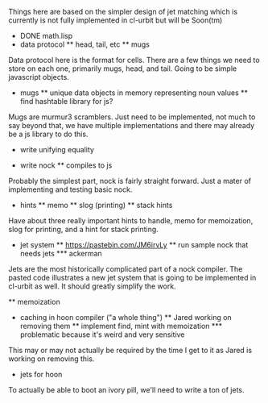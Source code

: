 Things here are based on the simpler design of jet matching which is currently is not fully implemented in cl-urbit but will be Soon(tm)

* DONE math.lisp
* data protocol
** head, tail, etc
** mugs

Data protocol here is the format for cells. There are a few things we need to store on each one, primarily mugs, head, and tail. Going to be simple javascript objects.

* mugs
** unique data objects in memory representing noun values
** find hashtable library for js?


Mugs are murmur3 scramblers. Just need to be implemented, not much to say beyond that, we have multiple implementations and there may already be a js library to do this.

* write unifying equality

* write nock
** compiles to js

Probably the simplest part, nock is fairly straight forward. Just a mater of implementing and testing basic nock.

* hints
** memo
** slog (printing)
** stack hints

Have about three really important hints to handle, memo for memoization, slog for printing, and a hint for stack printing.

* jet system
** https://pastebin.com/JM6irvLy
** run sample nock that needs jets
*** ackerman

Jets are the most historically complicated part of a nock compiler. The pasted code illustrates a new jet system that is going to be implemented in cl-urbit as well. It should greatly simplify the work.

** memoization

* caching in hoon compiler ("a whole thing")
** Jared working on removing them 
** implement find, mint with memoization
*** problematic because it's weird and very sensitive

This may or may not actually be required by the time I get to it as Jared is working on removing this.

* jets for hoon

To actually be able to boot an ivory pill, we'll need to write a ton of jets.